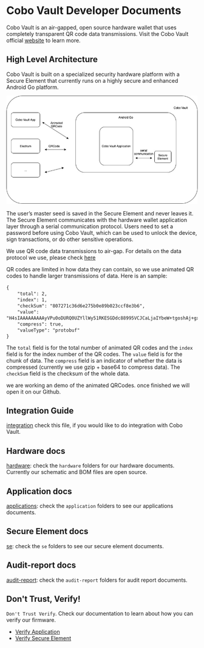 # Cobo Vault Developer Documents

Cobo Vault is an air-gapped, open source hardware wallet that uses completely transparent QR code data transmissions. Visit the Cobo Vault official [website](https://cobo.com/hardware-wallet/cobo-vault) to learn more.

## High Level Architecture
Cobo Vault is built on a specialized security hardware platform with a Secure Element that currently runs on a highly secure and enhanced Android Go platform.

![Cobo Vault Hight Level Architecture](./vault.jpg)

The user’s master seed is saved in the Secure Element and never leaves it. The Secure Element communicates with the hardware wallet application layer through a serial communication protocol. Users need to set a password before using Cobo Vault, which can be used to unlock the device, sign transactions, or do other sensitive operations.

We use QR code data transmissions to air-gap. For details on the data protocol we use, please check [here](https://github.com/CoboVault/crypto-coin-message-protocol)

QR codes are limited in how data they can contain, so we use animated QR codes to handle larger transmissions of data. Here is an sample:

```
{
    "total": 2,
    "index": 1,
    "checkSum": "807271c36d6e275b0e89b023ccf8e3b6",
    "value": "H4sIAAAAAAAAAyVPu0oDURQ0UZYllWy51RKESGDdc88995VCJCaLjaIYbeW+tgoshAj+gxZ+gP6Dlb9h5f94F4eBmWaGmXxclJe966tH+7zdV3e7yz7E6nbX73vfb8uPcT4uLkghC+gUi2iRGx6EDjqQ4x2TTnsK1kt0gBC0AgHEQURhrTLo0QkTp7+jyeF6c1WcOB+pSx21IIM1yWhqG5mpSShuu4jSMCyPrxuiWSNh1gxssPr6/vl8PTstFm+jyRxe1sSApQQJF4WUWrfE2xZWJtISl1yvrW6VRl1kDAaUk38dMM0YlxpgfgDZ4jzPiqOH+9WmzNO8p8FNU3/6w1Rn0kuMUSC3iCATjSFhlGc8aM6iV9X7zR9wPHYkQAEAAA==",
    "compress": true,
    "valueType": "protobuf"
}
```

The `total` field is for the total number of animated QR codes and the `index` field is for the index number of the QR codes. The `value` field is for the chunk of data. The `compress` field is an indicator of whether the data is compressed (currently we use gzip + base64 to compress data). The `checkSum` field is the checksum of the whole data.

we are working an demo of the animated QRCodes. once finished we will open it on our Github.

## Integration Guide
[integration](https://github.com/CoboVault/cobo-vault-docs/blob/master/Integration_guide.md) check this file, if you would like to do integration with Cobo Vault.

## Hardware docs
[hardware](https://github.com/CoboVault/cobo-vault-docs/tree/master/hardware): check the `hardware` folders for our hardware documents. Currently our schematic and BOM files are open source.

## Application docs
[applications](https://github.com/CoboVault/cobo-vault-docs/tree/master/application): check the `application` folders to see our applications documents.

## Secure Element docs
[se](https://github.com/CoboVault/cobo-vault-docs/tree/master/se): check the `se` folders to see our secure element documents.

## Audit-report docs
[audit-report](https://github.com/CoboVault/cobo-vault-docs/tree/master/audit-report): check the `audit-report` folders for audit report documents.

## Don't Trust, Verify!
`Don't Trust Verify`. Check our documentation to learn about how you can verify our firmware.
- [Verify Application](./application/Cobo_Vault_Application_Update_Package_Verification.md)
- [Verify Secure Element](./se/Cobo_Vault_SE_Firmware_Update_Package_Verification.md)
